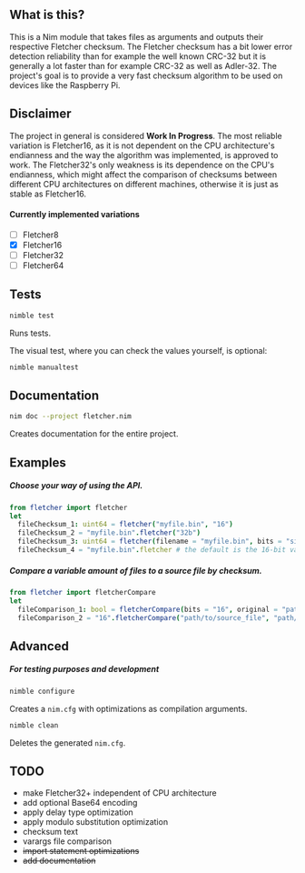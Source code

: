 ## What is this?

This is a Nim module that takes files as arguments and outputs their respective Fletcher checksum. The Fletcher checksum has a bit lower error detection reliability than for example the well known CRC-32 but it is generally a lot faster than for example CRC-32 as well as Adler-32. The project's goal is to provide a very fast checksum algorithm to be used on devices like the Raspberry Pi.

## Disclaimer

The project in general is considered **Work In Progress**. The most reliable variation is Fletcher16, as it is not dependent on the CPU architecture's endianness and the way the algorithm was implemented, is approved to work.
The Fletcher32's only weakness is its dependence on the CPU's endianness, which might affect the comparison of checksums between different CPU architectures on different machines, otherwise it is just as stable as Fletcher16.

#### Currently implemented variations
 - [ ] Fletcher8
 - [x] Fletcher16
 - [ ] Fletcher32
 - [ ] Fletcher64

## Tests
```bash
nimble test
```
Runs tests.

The visual test, where you can check the values yourself, is optional:
```bash
nimble manualtest
```

## Documentation
```bash
nim doc --project fletcher.nim
```
Creates documentation for the entire project.

## Examples
##### Choose your way of using the API.
```Nim
from fletcher import fletcher
let
  fileChecksum_1: uint64 = fletcher("myfile.bin", "16")
  fileChecksum_2 = "myfile.bin".fletcher("32b")
  fileChecksum_3: uint64 = fletcher(filename = "myfile.bin", bits = "sixtyfour")
  fileChecksum_4 = "myfile.bin".fletcher # the default is the 16-bit variation
```

##### Compare a variable amount of files to a source file by checksum.
```Nim
from fletcher import fletcherCompare
let
  fileComparison_1: bool = fletcherCompare(bits = "16", original = "path/to/source_file", filenames = "path/to/destfile1", "path/to/destfile2", "path/to/destfile3")
  fileComparison_2 = "16".fletcherCompare("path/to/source_file", "path/to/destfile1", "path/to/destfile2", "path/to/destfile3")
```

## Advanced
##### For testing purposes and development
```Bash
nimble configure
```
Creates a `nim.cfg` with optimizations as compilation arguments.

```Bash
nimble clean
```
Deletes the generated `nim.cfg`.

## TODO
* make Fletcher32+ independent of CPU architecture
* add optional Base64 encoding
* apply delay type optimization
* apply modulo substitution optimization
* checksum text
* varargs file comparison
* ~~import statement optimizations~~
* ~~add documentation~~
